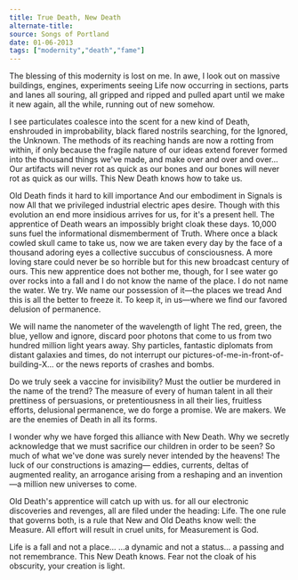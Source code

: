 ```yaml
---
title: True Death, New Death
alternate-title:
source: Songs of Portland
date: 01-06-2013
tags: ["modernity","death","fame"]
---
```


The blessing of this modernity is lost on me.
In awe, I look out on massive buildings, engines, experiments
seeing Life now occurring in sections, parts and lanes
all souring, all gripped and ripped and pulled apart
until we make it new again,
all the while, running out of new somehow.

I see particulates coalesce into the scent for a new kind of Death,
enshrouded in improbability, black flared nostrils searching,
for the Ignored, the Unknown.
The methods of its reaching hands are now a rotting from within,
if only because the fragile nature of our ideas extend forever
formed into the thousand things we've made, and make over and over and over...
Our artifacts will never rot as
quick as our bones and our bones
will never rot as quick as our wills.
This New Death knows how to take us.

Old Death finds it hard to kill importance
And our embodiment in Signals is now
All that we privileged industrial electric apes desire.
Though with this evolution an end more insidious
arrives for us, for it's a present hell.
The apprentice of Death wears an impossibly bright cloak these days.
10,000 suns fuel the informational dismemberment of Truth.
Where once a black cowled skull came to take us,
now we are taken every day by the face of a thousand adoring eyes
a collective succubus of consciousness.
A more loving stare could never be so horrible
but for this new broadcast century of ours.
This new apprentice does not bother me, though, for I see water go over rocks into a fall
and I do not know the name of the place.
I do not name the water.
We try. We name our possession of it—the places we tread
 And this is all the better to freeze it. To keep it,
in us—where we find our favored delusion of permanence.

We will name the nanometer of the wavelength of light
The red, green, the blue, yellow and ignore, discard
poor photons that come to us from two hundred million light years away.
Shy particles, fantastic diplomats from distant galaxies and times, do not interrupt our
pictures-of-me-in-front-of-building-X... or the news reports of crashes and bombs.

Do we truly seek a vaccine for invisibility?
Must the outlier be murdered in the name of the trend?
The measure of every of human talent
in all their prettiness of persuasions, or pretentiousness
in all their lies, fruitless efforts, delusional permanence,
we do forge a promise.
We are makers.
We are the enemies of Death in all its forms.

I wonder why we have forged this alliance with New Death.
Why we secretly acknowledge that we must sacrifice our children
in order to be seen?
So much of what we've done was surely never intended by the heavens! The luck of our constructions is amazing—
eddies, currents, deltas of augmented reality,
an arrogance arising from a reshaping and
an invention—a million new universes to come.

Old Death's apprentice will catch up with us.
for all our electronic discoveries and revenges,
all are filed under the heading: Life.
The one rule that governs both, is
a rule that New and Old Deaths know well:
the Measure. All effort will result in cruel
units,
for Measurement is God.

Life is a fall and not a place...
...a dynamic and not a status...
a passing and not remembrance.
This New Death knows.
Fear not the cloak of his obscurity,
your creation is light.
